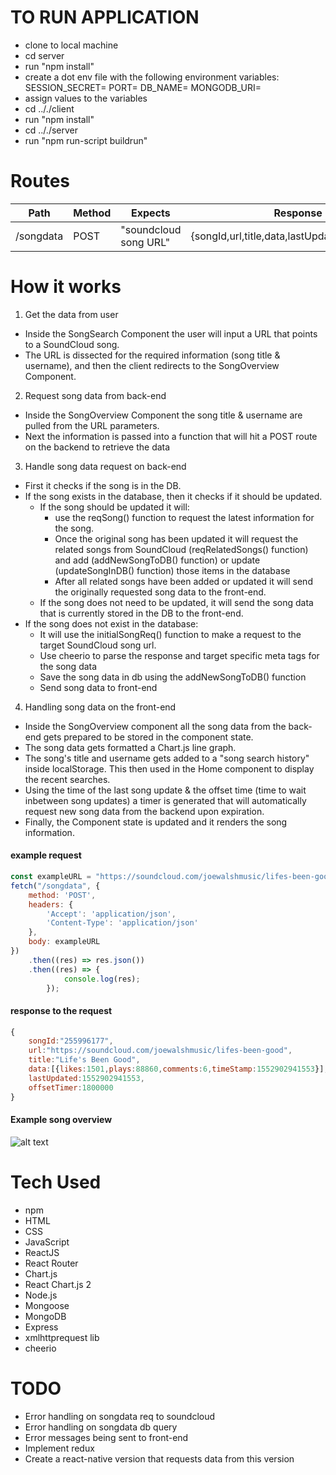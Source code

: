 # TO RUN APPLICATION 
- clone to local machine
- cd server
- run "npm install"
- create a dot env file with the following environment variables:
SESSION_SECRET=
PORT=
DB_NAME=
MONGODB_URI=
- assign values to the variables
- cd .././client
- run "npm install"
- cd .././server
- run "npm run-script buildrun"

# Routes
| Path|Method|Expects|Response|
| --- | --- | --- | --- |
| /songdata | POST | "soundcloud song URL" | {songId,url,title,data,lastUpdated,offsetTimer} |

# How it works
1. Get the data from user
* Inside the SongSearch Component the user will input a URL that points to a SoundCloud song.
* The URL is dissected for the required information (song title & username), and then the client redirects to the SongOverview Component.
2. Request song data from back-end
* Inside the SongOverview Component the song title & username are pulled from the URL parameters.
* Next the information is passed into a function that will hit a POST route on the backend to retrieve the data
3. Handle song data request on back-end
* First it checks if the song is in the DB.
* If the song exists in the database, then it checks if it should be updated.
  * If the song should be updated it will:
    * use the reqSong() function to request the latest information for the song.
    * Once the original song has been updated it will request the related songs from SoundCloud (reqRelatedSongs() function) and add (addNewSongToDB() function) or update (updateSongInDB() function) those items in the database 
    * After all related songs have been added or updated it will send the originally requested song data to the front-end.
  * If the song does not need to be updated, it will send the song data that is currently stored in the DB to the front-end.
* If the song does not exist in the database:
  * It will use the initialSongReq() function to make a request to the target SoundCloud song url.
  * Use cheerio to parse the response and target specific meta tags for the song data
  * Save the song data in db using the addNewSongToDB() function
  * Send song data to front-end
4. Handling song data on the front-end
* Inside the SongOverview component all the song data from the back-end gets prepared to be stored in the component state.
* The song data gets formatted a Chart.js line graph.
* The song's title and username gets added to a "song search history" inside localStorage. This then used in the Home component to display the recent searches.
* Using the time of the last song update & the offset time (time to wait inbetween song updates) a timer is generated that will automatically request new song data from the backend upon expiration.
* Finally, the Component state is updated and it renders the song information.

#### example request
```javascript
const exampleURL = "https://soundcloud.com/joewalshmusic/lifes-been-good";
fetch("/songdata", {
    method: 'POST',
    headers: {
        'Accept': 'application/json',
        'Content-Type': 'application/json'
    },
    body: exampleURL
})
    .then((res) => res.json())
    .then((res) => {
            console.log(res);
        });
```
#### response to the request
```javascript
{ 
    songId:"255996177",
    url:"https://soundcloud.com/joewalshmusic/lifes-been-good",
    title:"Life's Been Good",
    data:[{likes:1501,plays:88860,comments:6,timeStamp:1552902941553}], //<-will contain all the data collected on a song
    lastUpdated:1552902941553,
    offsetTimer:1800000
}
```
#### Example song overview
![alt text](https://i.imgur.com/hh6ISe9.png)

# Tech Used
- npm
- HTML
- CSS
- JavaScript
- ReactJS
- React Router
- Chart.js
- React Chart.js 2
- Node.js
- Mongoose
- MongoDB
- Express
- xmlhttprequest lib
- cheerio

# TODO 
- Error handling on songdata req to soundcloud
- Error handling on songdata db query
- Error messages being sent to front-end
- Implement redux
- Create a react-native version that requests data from this version 

